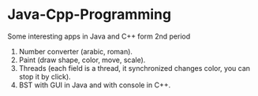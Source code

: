 # Java-Cpp-Programming
Some interesting apps in Java and C++ form 2nd period 

1. Number converter (arabic, roman).
2. Paint (draw shape, color, move, scale).
3. Threads (each field is a thread, it synchronized changes color, you can stop it by click).
4. BST with GUI in Java and with console in C++.
